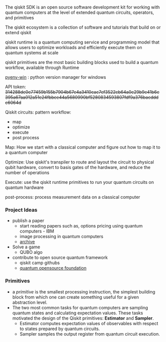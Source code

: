 The qiskit SDK is an open source software development kit for working with quantum computers at the level of extended quantum circuits, operators, and primitives

The qiskit ecosystem is a collection of software and tutorials that build on or extend qiskit

qiskit runtime is a quantum computing service and programming model that allows users to optimize workloads and efficiently execute them on quantum systems at scale

qiskit primitives are the most basic building blocks used to build a quantum workflow, available through Runtime

[pyenv-win](https://github.com/pyenv-win/pyenv-win) : python version manager for windows

API token: ~~314288dc0e77459b155b7904b67e4a3410cac7ef3522cb64a0e29b9e41b6e395a67aa012a51e24fbbce44a5680990bf5280834593807fdf9a376bacdddc6064d~~

Qiskit circuits:
pattern workflow:
- map
- optimize
- execute
- post process

Map: How we start with a classical computer and figure out how to map it to a quantum computer

Optimize: Use qiskit's transpiler to route and layout the circuit to physical qubit hardware, convert to basis gates of the hardware, and reduce the number of operations

Execute:
use the qiskit runtime primitives to run your quantum circuits on quantum hardware

post-process:
process measurement data on a classical computer


### Project Ideas
- publish a paper
  - start reading papers such as, options pricing using quantum computers - IBM
  - image processing in quantum computers
  - [archive](https://arxiv.org/)
- Solve a game
  - QUBO algo
- contribute to open source quantum framework
  - qiskit camp githubs
  - [quantum opensource foundation](https://qosf.org/) 

### Primitives
- a _primitive_ is the smallest processing instruction, the simplest building block from which one can create something useful for a given abstraction level.
- The two most common tasks for quantum computers are sampling quantum states and calculating expectation values. These tasks motivated the design of the Qiskit primitives: **Estimator** and **Sampler**.
  - Estimator computes expectation values of observables with respect to states prepared by quantum circuits.
  - Sampler samples the output register from quantum circuit execution.